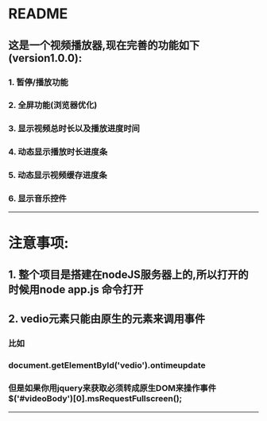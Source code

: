 

# README

## 这是一个视频播放器,现在完善的功能如下(version1.0.0):



### 1. 暂停/播放功能
### 2. 全屏功能(浏览器优化)
### 3. 显示视频总时长以及播放进度时间
### 4. 动态显示播放时长进度条
### 5. 动态显示视频缓存进度条
### 6. 显示音乐控件

----------

# 注意事项:

## 1. 整个项目是搭建在nodeJS服务器上的,所以打开的时候用node app.js 命令打开

## 2. vedio元素只能由原生的元素来调用事件
### 比如 
### document.getElementById('vedio').ontimeupdate 
### 但是如果你用jquery来获取必须转成原生DOM来操作事件$('#videoBody')[0].msRequestFullscreen();

------------
